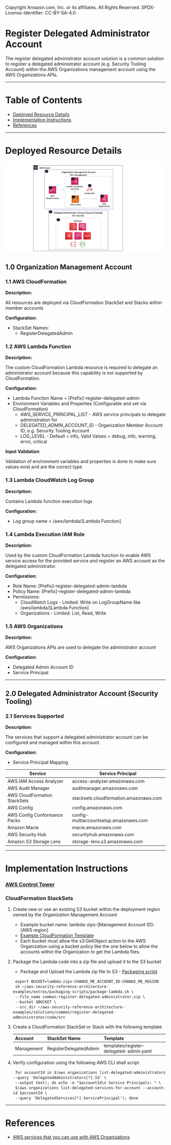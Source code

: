 Copyright Amazon.com, Inc. or its affiliates. All Rights Reserved. SPDX-License-Identifier: CC-BY-SA-4.0

# Register Delegated Administrator Account

The register delegated administrator account solution is a common solution to register a delegated administrator 
account (e.g. Security Tooling Account) within the AWS Organizations management account using the AWS Organizations 
APIs.

----

# Table of Contents
* [Deployed Resource Details](#deployed-resource-details)
* [Implementation Instructions](#implementation-instructions)
* [References](#references)

----

# Deployed Resource Details

![Architecture](./documentation/Register-Delegated-Admin-Architecture.png "Architecture")

## 1.0 Organization Management Account

### 1.1 AWS CloudFormation

**Description:**

All resources are deployed via CloudFormation StackSet and Stacks within member accounts

**Configuration:**

* StackSet Names:
    * RegisterDelegatedAdmin

### 1.2 AWS Lambda Function

**Description:**

The custom CloudFormation Lambda resource is required to delegate an administrator account because this capability 
is not supported by CloudFormation.

**Configuration:**

* Lambda Function Name = [Prefix]-register-delegated-admin
* Environment Variables and Properties (Configurable and set via CloudFormation)
    * AWS_SERVICE_PRINCIPAL_LIST - AWS service principals to delegate administration for
    * DELEGATED_ADMIN_ACCOUNT_ID - Organization Member Account ID, e.g. Security Tooling Account
    * LOG_LEVEL - Default = info, Valid Values = debug, info, warning, error, critical
    
**Input Validation**

Validation of environment variables and properties is done to make sure values exist and are the correct type

### 1.3 Lambda CloudWatch Log Group

**Description:**

Contains Lambda function execution logs

**Configuration:**

* Log group name = /aws/lambda/[Lambda Function]

### 1.4 Lambda Execution IAM Role

**Description:**

Used by the custom CloudFormation Lambda function to enable AWS service access for the provided service and register 
an AWS account as the delegated administrator.

**Configuration:**

* Role Name: [Prefix]-register-delegated-admin-lambda
* Policy Name: [Prefix]-register-delegated-admin-lambda
* Permissions:
    * CloudWatch Logs - Limited: Write on LogGroupName like /aws/lambda/[Lambda Function]
    * Organizations - Limited: List, Read, Write

### 1.5 AWS Organizations

**Description:**

AWS Organizations APIs are used to delegate the administrator account

**Configuration:**

* Delegated Admin Account ID
* Service Principal


----

## 2.0 Delegated Administrator Account (Security Tooling)

### 2.1 Services Supported

**Description:**

The services that support a delegated administrator account can be configured and managed within this account.  

**Configuration:**

* Service Principal Mapping

|          Service             |          Service Principal             |
| ---------------------------- | -------------------------------------- |
| AWS IAM Access Analyzer      | access-analyzer.amazonaws.com          |
| AWS Audit Manager            | auditmanager.amazonaws.com             |
| AWS CloudFormation StackSets | stacksets.cloudformation.amazonaws.com |
| AWS Config                   | config.amazonaws.com                   | 
| AWS Config Conformance Packs | config-multiaccountsetup.amazonaws.com |
| Amazon Macie                 | macie.amazonaws.com                    |
| AWS Security Hub             | securityhub.amazonaws.com              |
| Amazon S3 Storage Lens       | storage-lens.s3.amazonaws.com          |


----

# Implementation Instructions

### [AWS Control Tower](./aws-control-tower)
### CloudFormation StackSets

1. Create new or use an existing S3 bucket within the deployment region owned by the Organization Management Account
   * Example bucket name: lambda-zips-[Management Account ID]-[AWS region]
   * [Example CloudFormation Template](../../../extras/lambda-s3-buckets.yaml)
   * Each bucket must allow the s3:GetObject action to the AWS Organization using a bucket policy like the one below 
        to allow the accounts within the Organization to get the Lambda files.
2. Package the Lambda code into a zip file and upload it to the S3 bucket
   * Package and Upload the Lambda zip file to S3 - [Packaging script](../../../extras/packaging-scripts/package-lambda.sh)
   ```shell
    export BUCKET=lambda-zips-CHANGE_ME_ACCOUNT_ID-CHANGE_ME_REGION
    sh ~/aws-security-reference-architecture-examples/extras/packaging-scripts/package-lambda.sh \
    --file_name common-register-delegated-administrator.zip \
    --bucket $BUCKET \
    --src_dir ~/aws-security-reference-architecture-examples/solutions/common/register-delegated-admninistrator/code/src
   ```
3. Create a CloudFormation StackSet or Stack with the following template
   
   |     Account     |   StackSet Name   |  Template  |
   | --------------- | ----------------- | ---------- |
   | Management | RegisterDelegatedAdmin | templates/register-delegated-admin.yaml |
4. Verify configuration using the following AWS CLI shell script
   ```shell
    for accountId in $(aws organizations list-delegated-administrators --query 'DelegatedAdministrators[*].Id' \
    --output text); do echo -e "$accountId\n Service Principals: " \
    $(aws organizations list-delegated-services-for-account --account-id $accountId \
    --query 'DelegatedServices[*].ServicePrincipal'); done
   ```

----

# References

* [AWS services that you can use with AWS Organizations](https://docs.aws.amazon.com/organizations/latest/userguide/orgs_integrate_services_list.html)
